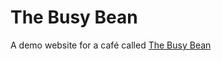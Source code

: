# The Busy Bean
A demo website for a café called [The Busy Bean](https://cate-k.github.io/the-busy-bean)
